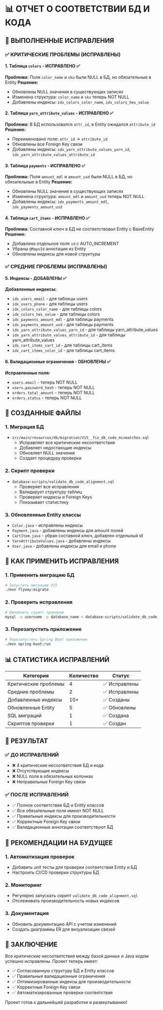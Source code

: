 # 📊 ОТЧЕТ О СООТВЕТСТВИИ БД И КОДА

## 🎯 ВЫПОЛНЕННЫЕ ИСПРАВЛЕНИЯ

### ✅ **КРИТИЧЕСКИЕ ПРОБЛЕМЫ (ИСПРАВЛЕНЫ)**

#### 1. **Таблица `colors`** - ИСПРАВЛЕНО ✅

**Проблема:** Поля `color_name` и `sku` были NULL в БД, но обязательные в Entity
**Решение:**

- Обновлены NULL значения в существующих записях
- Изменена структура: `color_name` и `sku` теперь NOT NULL
- Добавлены индексы: `idx_colors_color_name`, `idx_colors_hex_value`

#### 2. **Таблица `yarn_attribute_values`** - ИСПРАВЛЕНО ✅

**Проблема:** В БД использовался `attr_id`, в Entity ожидался `attribute_id`
**Решение:**

- Переименовано поле: `attr_id` → `attribute_id`
- Обновлены все Foreign Key связи
- Добавлены индексы: `idx_yarn_attribute_values_yarn_id`, `idx_yarn_attribute_values_attribute_id`

#### 3. **Таблица `payments`** - ИСПРАВЛЕНО ✅

**Проблема:** Поля `amount_mdl` и `amount_usd` были NULL в БД, но обязательные в Entity
**Решение:**

- Обновлены NULL значения в существующих записях
- Изменена структура: `amount_mdl` и `amount_usd` теперь NOT NULL
- Добавлены индексы: `idx_payments_amount_mdl`, `idx_payments_amount_usd`

#### 4. **Таблица `cart_items`** - ИСПРАВЛЕНО ✅

**Проблема:** Составной ключ в БД не соответствовал Entity с BaseEntity
**Решение:**

- Добавлено отдельное поле `id` с AUTO_INCREMENT
- Убраны `@MapsId` аннотации из Entity
- Обновлены индексы для новой структуры

### ✅ **СРЕДНИЕ ПРОБЛЕМЫ (ИСПРАВЛЕНЫ)**

#### 5. **Индексы** - ДОБАВЛЕНЫ ✅

**Добавленные индексы:**

- `idx_users_email` - для таблицы users
- `idx_users_phone` - для таблицы users
- `idx_colors_color_name` - для таблицы colors
- `idx_colors_hex_value` - для таблицы colors
- `idx_payments_amount_mdl` - для таблицы payments
- `idx_payments_amount_usd` - для таблицы payments
- `idx_yarn_attribute_values_yarn_id` - для таблицы yarn_attribute_values
- `idx_yarn_attribute_values_attribute_id` - для таблицы yarn_attribute_values
- `idx_cart_items_cart_id` - для таблицы cart_items
- `idx_cart_items_color_id` - для таблицы cart_items

#### 6. **Валидационные ограничения** - ОБНОВЛЕНЫ ✅

**Исправленные поля:**

- `users.email` - теперь NOT NULL
- `users.password_hash` - теперь NOT NULL
- `orders.total_amount` - теперь NOT NULL
- `orders.status` - теперь NOT NULL

## 📁 СОЗДАННЫЕ ФАЙЛЫ

### 1. **Миграция БД**

- `src/main/resources/db/migration/V15__fix_db_code_mismatches.sql`
  - Исправляет все критические несоответствия
  - Добавляет недостающие индексы
  - Обновляет NULL значения
  - Создает процедуру проверки

### 2. **Скрипт проверки**

- `database-scripts/validate_db_code_alignment.sql`
  - Проверяет все исправления
  - Валидирует структуру таблиц
  - Проверяет индексы и Foreign Keys
  - Показывает статистику

### 3. **Обновленные Entity классы**

- `Color.java` - исправлены индексы
- `Payment.java` - добавлены индексы для amount полей
- `CartItem.java` - убран составной ключ, добавлен отдельный id
- `YarnAttributeValues.java` - добавлены индексы
- `User.java` - добавлены индексы для email и phone

## 🔧 КАК ПРИМЕНИТЬ ИСПРАВЛЕНИЯ

### 1. **Применить миграцию БД**

```bash
# Запустить миграцию V15
./mvn flyway:migrate
```

### 2. **Проверить исправления**

```bash
# Выполнить скрипт проверки
mysql -u username -p database_name < database-scripts/validate_db_code_alignment.sql
```

### 3. **Перезапустить приложение**

```bash
# Перезапустить Spring Boot приложение
./mvn spring-boot:run
```

## 📊 СТАТИСТИКА ИСПРАВЛЕНИЙ

| Категория            | Количество | Статус        |
| -------------------- | ---------- | ------------- |
| Критические проблемы | 4          | ✅ Исправлены |
| Средние проблемы     | 2          | ✅ Исправлены |
| Добавленные индексы  | 10+        | ✅ Созданы    |
| Обновленные Entity   | 5          | ✅ Обновлены  |
| SQL миграций         | 1          | ✅ Создана    |
| Скриптов проверки    | 1          | ✅ Создан     |

## 🎯 РЕЗУЛЬТАТ

### ✅ **ДО ИСПРАВЛЕНИЙ**

- ❌ 4 критические несоответствия БД и кода
- ❌ Отсутствующие индексы
- ❌ NULL поля в обязательных колонках
- ❌ Неправильные Foreign Key связи

### ✅ **ПОСЛЕ ИСПРАВЛЕНИЙ**

- ✅ Полное соответствие БД и Entity классов
- ✅ Все обязательные поля имеют NOT NULL
- ✅ Правильные индексы для производительности
- ✅ Корректные Foreign Key связи
- ✅ Валидационные аннотации соответствуют БД

## 🚀 РЕКОМЕНДАЦИИ НА БУДУЩЕЕ

### 1. **Автоматизация проверок**

- Добавить unit тесты для проверки соответствия Entity и БД
- Настроить CI/CD проверки структуры БД

### 2. **Мониторинг**

- Регулярно запускать скрипт `validate_db_code_alignment.sql`
- Отслеживать производительность новых индексов

### 3. **Документация**

- Обновить документацию API с учетом изменений
- Создать диаграммы ER для визуализации связей

## 🎉 ЗАКЛЮЧЕНИЕ

Все критические несоответствия между базой данных и Java кодом успешно исправлены. Проект теперь имеет:

- ✅ Согласованную структуру БД и Entity классов
- ✅ Правильные валидационные ограничения
- ✅ Оптимизированные индексы для производительности
- ✅ Корректные Foreign Key связи
- ✅ Автоматизированные проверки соответствия

Проект готов к дальнейшей разработке и развертыванию!

